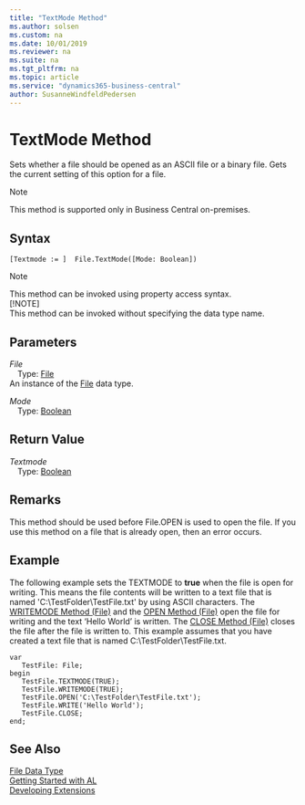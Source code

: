 ```yaml
---
title: "TextMode Method"
ms.author: solsen
ms.custom: na
ms.date: 10/01/2019
ms.reviewer: na
ms.suite: na
ms.tgt_pltfrm: na
ms.topic: article
ms.service: "dynamics365-business-central"
author: SusanneWindfeldPedersen
---
```

[//]: # (START>DO_NOT_EDIT)
[//]: # (IMPORTANT:Do not edit any of the content between here and the END>DO_NOT_EDIT.)
[//]: # (Any modifications should be made in the .xml files in the ModernDev repo.)
# TextMode Method
Sets whether a file should be opened as an ASCII file or a binary file. Gets the current setting of this option for a file.

> [!NOTE]
> This method is supported only in Business Central on-premises.

## Syntax
```
[Textmode := ]  File.TextMode([Mode: Boolean])
```
> [!NOTE]  
> This method can be invoked using property access syntax.  
> [!NOTE]  
> This method can be invoked without specifying the data type name.  
## Parameters
*File*  
&emsp;Type: [File](file-data-type.md)  
An instance of the [File](file-data-type.md) data type.  

*Mode*  
&emsp;Type: [Boolean](../boolean/boolean-data-type.md)  
  


## Return Value
*Textmode*  
&emsp;Type: [Boolean](../boolean/boolean-data-type.md)  
  


[//]: # (IMPORTANT: END>DO_NOT_EDIT)

## Remarks  
 This method should be used before File.OPEN is used to open the file. If you use this method on a file that is already open, then an error occurs.  
  
## Example  
 The following example sets the TEXTMODE to **true** when the file is open for writing. This means the file contents will be written to a text file that is named 'C:\\TestFolder\\TestFile.txt' by using ASCII characters. The [WRITEMODE Method \(File\)](../../methods-auto/file/file-writemode-method.md) and the [OPEN Method \(File\)](../../methods-auto/file/file-open-method.md) open the file for writing and the text ‘Hello World’ is written. The [CLOSE Method \(File\)](../../methods-auto/file/file-close-method.md) closes the file after the file is written to. This example assumes that you have created a text file that is named C:\\TestFolder\\TestFile.txt.  
  
 ```
 var
    TestFile: File;
begin 
    TestFile.TEXTMODE(TRUE);  
    TestFile.WRITEMODE(TRUE);  
    TestFile.OPEN('C:\TestFolder\TestFile.txt');  
    TestFile.WRITE('Hello World');  
    TestFile.CLOSE;  
end;
```  
  

## See Also
[File Data Type](file-data-type.md)  
[Getting Started with AL](../../devenv-get-started.md)  
[Developing Extensions](../../devenv-dev-overview.md)
